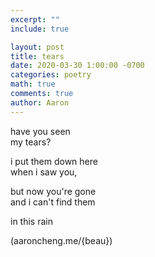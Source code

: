 ```yaml
---
excerpt: ""
include: true

layout: post
title: tears 
date: 2020-03-30 1:00:00 -0700
categories: poetry
math: true
comments: true
author: Aaron
---
```





have you seen  
my tears?  

i put them down here  
when i saw you,  

but now you're gone  
and i can't find them  

in this rain  

(aaroncheng.me/{beau})
